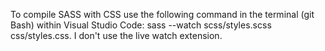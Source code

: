 To compile SASS with CSS use the following command in the terminal (git Bash) within Visual Studio Code: sass --watch scss/styles.scss css/styles.css.
I don't use the live watch extension.
